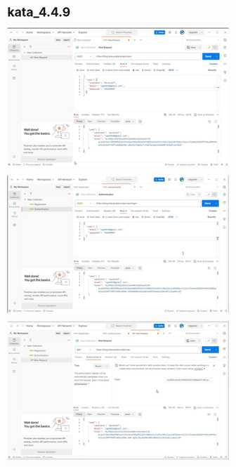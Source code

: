 # kata_4.4.9
<img src="https://github.com/Pavelob7/kata_4.4.9/blob/main/Скриншот1.jpg"/>&nbsp;
<img src="https://github.com/Pavelob7/kata_4.4.9/blob/main/Скриншот2.jpg"/>&nbsp;
<img src="https://github.com/Pavelob7/kata_4.4.9/blob/main/Скриншот3.jpg"/>&nbsp;
